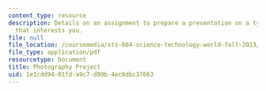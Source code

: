 ```yaml
---
content_type: resource
description: Details on an assignment to prepare a presentation on a type of photography
  that interests you.
file: null
file_location: /coursemedia/sts-004-science-technology-world-fall-2013/1e1cdd9401fda9c7d99b4ec0dbc37663_MITSTS_004F13_photog.pdf
file_type: application/pdf
resourcetype: Document
title: Photography Project
uid: 1e1cdd94-01fd-a9c7-d99b-4ec0dbc37663
---
```

